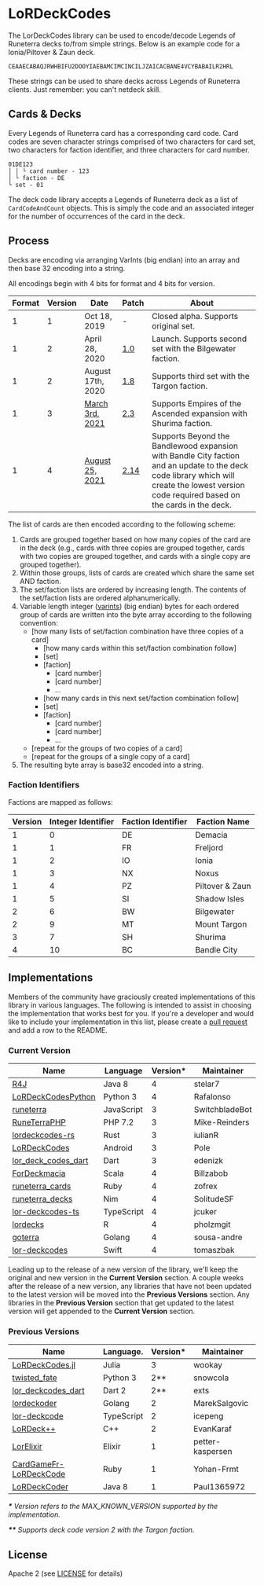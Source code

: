 # LoRDeckCodes

The LorDeckCodes library can be used to encode/decode Legends of Runeterra decks
to/from simple strings. Below is an example code for a Ionia/Piltover & Zaun
deck.

```
CEAAECABAQJRWHBIFU2DOOYIAEBAMCIMCINCILJZAICACBANE4VCYBABAILR2HRL
```

These strings can be used to share decks across Legends of Runeterra clients.
Just remember: you can't netdeck skill.

## Cards & Decks

Every Legends of Runeterra card has a corresponding card code. Card codes are
seven character strings comprised of two characters for card set, two characters
for faction identifier, and three characters for card number.

```
01DE123
│ │ └ card number - 123
│ └ faction - DE
└ set - 01
```

The deck code library accepts a Legends of Runeterra deck as a list of
`CardCodeAndCount` objects. This is simply the code and an associated integer
for the number of occurrences of the card in the deck.

## Process

Decks are encoding via arranging VarInts (big endian) into an array and then
base 32 encoding into a string.

All encodings begin with 4 bits for format and 4 bits for version.

| Format | Version | Date                                                                            | Patch                                                                             | About                                                                                                                                                                                       |
| ------ | ------- | ------------------------------------------------------------------------------- | --------------------------------------------------------------------------------- | ------------------------------------------------------------------------------------------------------------------------------------------------------------------------------------------- |
| 1      | 1       | Oct 18, 2019                                                                    | -                                                                                 | Closed alpha. Supports original set.                                                                                                                                                        |
| 1      | 2       | April 28, 2020                                                                  | [1.0](https://playruneterra.com/en-us/news/patch-1-0-notes/)                      | Launch. Supports second set with the Bilgewater faction.                                                                                                                                    |
| 1      | 2       | August 17th, 2020                                                               | [1.8](https://playruneterra.com/en-us/news/patch-1-8-notes-call-of-the-mountain/) | Supports third set with the Targon faction.                                                                                                                                                 |
| 1      | 3       | [March 3rd, 2021](https://twitter.com/PlayRuneterra/status/1362446783645945858) | [2.3](https://playruneterra.com/en-us/news/game-updates/patch-2-3-0-notes/)       | Supports Empires of the Ascended expansion with Shurima faction.                                                                                                                            |
| 1      | 4       | [August 25, 2021](https://twitter.com/PlayRuneterra/status/1425487172589604865) | [2.14](https://playruneterra.com/en-us/news/game-updates/patch-2-14-0-notes/)     | Supports Beyond the Bandlewood expansion with Bandle City faction and an update to the deck code library which will create the lowest version code required based on the cards in the deck. |

The list of cards are then encoded according to the following scheme:

1. Cards are grouped together based on how many copies of the card are in the
   deck (e.g., cards with three copies are grouped together, cards with two
   copies are grouped together, and cards with a single copy are grouped
   together).
1. Within those groups, lists of cards are created which share the same set AND
   faction.
1. The set/faction lists are ordered by increasing length. The contents of the
   set/faction lists are ordered alphanumerically.
1. Variable length integer
   ([varints](https://en.wikipedia.org/wiki/Variable-length_quantity)) (big
   endian) bytes for each ordered group of cards are written into the byte array
   according to the following convention:
    * [how many lists of set/faction combination have three copies of a card]
      * [how many cards within this set/faction combination follow]
      * [set]
      * [faction]
        * [card number]
        * [card number]
        * ...
      * [how many cards in this next set/faction combination follow]
      * [set]
      * [faction]
        * [card number]
        * [card number]
        * ...
    * [repeat for the groups of two copies of a card]
    * [repeat for the groups of a single copy of a card]
1. The resulting byte array is base32 encoded into a string.

### Faction Identifiers

Factions are mapped as follows:

| Version | Integer Identifier | Faction Identifier | Faction Name    |
| ------- | ------------------ | ------------------ | --------------- |
| 1       | 0                  | DE                 | Demacia         |
| 1       | 1                  | FR                 | Freljord        |
| 1       | 2                  | IO                 | Ionia           |
| 1       | 3                  | NX                 | Noxus           |
| 1       | 4                  | PZ                 | Piltover & Zaun |
| 1       | 5                  | SI                 | Shadow Isles    |
| 2       | 6                  | BW                 | Bilgewater      |
| 2       | 9                  | MT                 | Mount Targon    |
| 3       | 7                  | SH                 | Shurima         |
| 4       | 10                 | BC                 | Bandle City     |

## Implementations

Members of the community have graciously created implementations of this library
in various languages. The following is intended to assist in choosing the
implementation that works best for you. If you're a developer and would like to
include your implementation in this list, please create a
[pull request](https://github.com/RiotGames/LoRDeckCodes/pulls) and add a row to
the README.

### Current Version

| Name                                                                  | Language   | Version* | Maintainer     |
| --------------------------------------------------------------------- | ---------- | -------- | -------------- |
| [R4J](https://github.com/stelar7/R4J)                                 | Java 8     | 4        | stelar7        |
| [LoRDeckCodesPython](https://github.com/Rafalonso/LoRDeckCodesPython) | Python 3   | 4        | Rafalonso      |
| [runeterra](https://github.com/SwitchbladeBot/runeterra)              | JavaScript | 3        | SwitchbladeBot |
| [RuneTerraPHP](https://github.com/mike-reinders/runeterra-php)        | PHP 7.2    | 3        | Mike-Reinders  |
| [lordeckcodes-rs](https://github.com/iulianR/lordeckcodes-rs)         | Rust       | 3        | iulianR        |
| [LoRDeckCodes](https://github.com/Pole458/LoRDeckCodesAndroid)        | Android    | 3        | Pole           |
| [lor_deck_codes_dart](https://github.com/edenizk/lor_deck_codes_dart) | Dart       | 3        | edenizk        |
| [ForDeckmacia](https://github.com/Billzabob/ForDeckmacia)             | Scala      | 4        | Billzabob      |
| [runeterra_cards](https://github.com/zofrex/runeterra_cards)          | Ruby       | 4        | zofrex         |
| [runeterra_decks](https://github.com/SolitudeSF/runeterra_decks)      | Nim        | 4        | SolitudeSF     |
| [lor-deckcodes-ts](https://github.com/jcuker/lor-deckcode-ts)         | TypeScript | 4        | jcuker         |
| [lordecks](https://github.com/pholzmgit/lordecks)                     | R          | 4        | pholzmgit      |
| [goterra](https://github.com/sousa-andre/goterra)                     | Golang     | 4        | sousa-andre    |
| [lor-deckcodes](https://github.com/tomaszbak/lor-deckcodes)           | Swift      | 4        | tomaszbak      |

Leading up to the release of a new version of the library, we'll keep the
original and new version in the **Current Version** section. A couple weeks
after the release of a new version, any libraries that have not been updated to
the latest version will be moved into the **Previous Versions** section. Any
libraries in the **Previous Version** section that get updated to the latest
version will get appended to the **Current Version** section.

### Previous Versions

| Name                                                                           | Language.  | Version* | Maintainer       |
| ------------------------------------------------------------------------------ | ---------- | -------- | ---------------- |
| [LoRDeckCodes.jl](https://github.com/wookay/LoRDeckCodes.jl)                   | Julia      | 3        | wookay           |
| [twisted_fate](https://github.com/snowcola/twisted_fate)                       | Python 3   | 2**      | snowcola         |
| [lor_deckcodes_dart](https://github.com/exts/lor_deckcodes_dart)               | Dart 2     | 2**      | exts             |
| [lordeckoder](https://github.com/MarekSalgovic/lordeckoder)                    | Golang     | 2        | MarekSalgovic    |
| [lor-deckcode](https://github.com/icepeng/lor-deckcode)                        | TypeScript | 2        | icepeng          |
| [LoRDeck++](https://github.com/EvanKaraf/LoRDeckpp)                            | C++        | 2        | EvanKaraf        |
| [LorElixir](https://github.com/petter-kaspersen/lor-deck-codes-elixir)         | Elixir     | 1        | petter-kaspersen |
| [CardGameFr-LoRDeckCode](https://github.com/Yohan-Frmt/CardGameFr-LoRDeckCode) | Ruby       | 1        | Yohan-Frmt       |
| [LoRDeckCoder](https://github.com/Paul1365972/LoRDeckCoder)                    | Java 8     | 1        | Paul1365972      |

_**\*** Version refers to the MAX_KNOWN_VERSION supported by the implementation._

_**\*\*** Supports deck code version 2 with the Targon faction._

## License

Apache 2 (see [LICENSE](/LICENSE.txt) for details)
